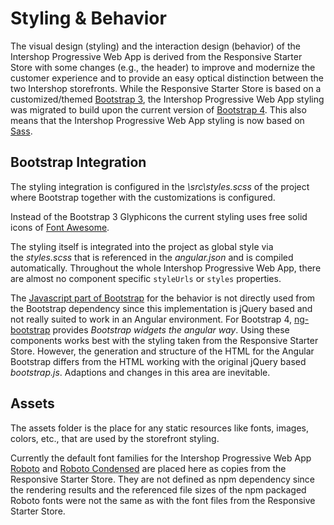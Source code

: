 # Styling & Behavior

The visual design (styling) and the interaction design (behavior) of the Intershop Progressive Web App is derived from the Responsive Starter Store with some changes (e.g., the header) to improve and modernize the customer experience and to provide an easy optical distinction between the two Intershop storefronts. While the Responsive Starter Store is based on a customized/themed [Bootstrap 3](https://getbootstrap.com/docs/3.3/), the Intershop Progressive Web App styling was migrated to build upon the current version of [Bootstrap 4](https://getbootstrap.com/). This also means that the Intershop Progressive Web App styling is now based on [Sass](http://sass-lang.com/).

## Bootstrap Integration

The styling integration is configured in the _\\src\\styles.scss_ of the project where Bootstrap together with the customizations is configured.

Instead of the Bootstrap 3 Glyphicons the current styling uses free solid icons of [Font Awesome](https://fontawesome.com/).

The styling itself is integrated into the project as global style via the _styles.scss_ that is referenced in the _angular.json_ and is compiled automatically. Throughout the whole Intershop Progressive Web App, there are almost no component specific `styleUrls` or `styles` properties.

The [Javascript part of Bootstrap](http://getbootstrap.com/javascript/) for the behavior is not directly used from the Bootstrap dependency since this implementation is jQuery based and not really suited to work in an Angular environment. For Bootstrap 4, [ng-bootstrap](https://ng-bootstrap.github.io) provides _Bootstrap widgets the angular way_. Using these components works best with the styling taken from the Responsive Starter Store. However, the generation and structure of the HTML for the Angular Bootstrap differs from the HTML working with the original jQuery based _bootstrap.js_. Adaptions and changes in this area are inevitable.

## Assets

The assets folder is the place for any static resources like fonts, images, colors, etc., that are used by the storefront styling.

Currently the default font families for the Intershop Progressive Web App [Roboto](https://www.google.com/fonts/specimen/Roboto) and [Roboto Condensed](https://www.google.com/fonts/specimen/Roboto+Condensed) are placed here as copies from the Responsive Starter Store. They are not defined as npm dependency since the rendering results and the referenced file sizes of the npm packaged Roboto fonts were not the same as with the font files from the Responsive Starter Store.
